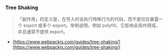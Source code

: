 ### **Tree Shaking**

>「副作用」的定义是，在导入时会执行特殊行为的代码，而不是仅仅暴露一个 export 或多个 export。举例说明，例如 polyfill，它影响全局作用域，并且通常不提供 export。

- [https://www.webpackjs.com/guides/tree-shaking/](https://www.webpackjs.com/guides/tree-shaking/)